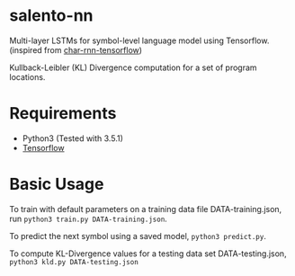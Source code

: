 # salento-nn
Multi-layer LSTMs for symbol-level language model using Tensorflow.
(inspired from [char-rnn-tensorflow](https://github.com/sherjilozair/char-rnn-tensorflow))

Kullback-Leibler (KL) Divergence computation for a set of program locations.

# Requirements
- Python3 (Tested with 3.5.1)
- [Tensorflow](http://www.tensorflow.org)

# Basic Usage
To train with default parameters on a training data file DATA-training.json, run `python3 train.py DATA-training.json`.

To predict the next symbol using a saved model, `python3 predict.py`.

To compute KL-Divergence values for a testing data set DATA-testing.json, `python3 kld.py DATA-testing.json`
